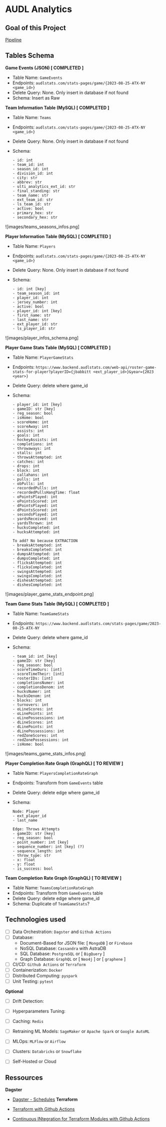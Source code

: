 # AUDL Analytics

## Goal of this Project

[Pipeline](https://docs.google.com/drawings/d/1IdWRcp2mRWDZX7EwqnIUUZ3jFeHZ4ynZm599IL8uahc/edit)

## Tables Schema

**Game Events (JSON) [ COMPLETED ]**

- Table Name: `GameEvents`
- Endpoints: `audlstats.com/stats-pages/game/{2023-08-25-ATX-NY <game_id>}`
- Delete Query: None. Only insert in database if not found
- Schema: Insert as Raw

**Team Information Table (MySQL) [ COMPLETED ]**

- Table Name: `Teams`
- Endpoints: `audlstats.com/stats-pages/game/{2023-08-25-ATX-NY <game_id>}`
- Delete Query: None. Only insert in database if not found
- Schema:

    ```
    - id: int
    - team_id: int
    - season_id: int
    - division_id: int
    - city: str
    - abbrev: str
    - ulti_analytics_ext_id: str
    - final_standing: str
    - team_name: str
    - ext_team_id: str
    - ls_team_id: str
    - active: bool
    - primary_hex: str
    - secondary_hex: str
    ```

![images/teams_seasons_infos.png]

**Player Information Table (MySQL) [ COMPLETED ]**

- Table Name: `Players`
- Endpoints: `audlstats.com/stats-pages/game/{2023-08-25-ATX-NY <game_id>}`
- Delete Query: None. Only insert in database if not found
- Schema:

    ```
    - id: int [key]
    - team_season_id: int
    - player_id: int
    - jersey_number: int
    - active: bool
    - player_id: int [key]
    - first_name: str
    - last_name: str
    - ext_player_id: str
    - ls_player_id: str
    ```

![images/player_infos_schema.png]


**Player Game Stats Table (MySQL) [ COMPLETED ]**

- Table Name: `PlayerGameStats`
- Endpoints: `https://www.backend.audlstats.com/web-api/roster-game-stats-for-player?playerID={jbabbitt <ext_player_id>}&year={2023 <year>}`
- Delete Query: delete where game_id
- Schema:

    ```
    - player_id: int [key]
    - gameID: str [key]
    - reg_season: bool
    - isHome: bool
    - scoreHome: int
    - scoreAway: int
    - assists: int
    - goals: int
    - hockeyAssists: int
    - completions: int
    - throwaways: int
    - stalls: int
    - throwsAttempted: int
    - catches: int
    - drops: int
    - block: int
    - callahans: int
    - pulls: int
    - obPulls: int
    - recordedPulls: int
    - recordedPullsHangTime: float
    - oPointsPlayed: int
    - oPointsScored: int
    - dPointsPlayed: int
    - dPointsScored: int
    - secondsPlayed: int
    - yardsReceived: int
    - yardsThrown: int
    - hucksCompleted: int
    - hucksAttempted: int

    To add? No because EXTRACTION
    - breaksAttempted: int
    - breaksCompleted: int
    - dumpsAttempted: int
    - dumpsCompleted: int
    - flicksAttempted: int
    - flicksCompleted: int
    - swingsAttempted: int
    - swingsCompleted: int
    - dishesAttempted: int
    - dishesCompleted: int
    ```

![images/player_game_stats_endpoint.png]

**Team Game Stats Table (MySQL) [ COMPLETED ]**

- Table Name: `TeamGameStats`
- Endpoints: `https://www.backend.audlstats.com/stats-pages/game/2023-08-25-ATX-NY`
- Delete Query: delete where game_id
- Schema:

    ```
    - team_id: int [key]
    - gameID: str [key]
    - reg_season: bool
    - scoreTimeOurs: [int]
    - scoreTimeTheir: [int]
    - rosterIDs: [int]
    - completionsNumer: int
    - completionsDenom: int
    - hucksNumer: int
    - hucksDenom: int
    - blocks: int
    - turnovers: int
    - oLineScores: int
    - oLinePoints: int
    - oLinePossessions: int
    - dLineScores: int
    - dLinePoints: int
    - dLinePossessions: int
    - redZoneScores: int
    - redZonePossessions: int
    - isHome: bool
    ```

![images/teams_game_stats_infos.png]

**Player Completion Rate Graph (GraphQL) [ TO REVIEW ]**


- Table Name: `PlayersCompletionRateGraph`
- Endpoints: Transform from `GameEvents` table
- Delete Query: delete edge where game_id
- Schema:

    ```
    Node: Player
    - ext_player_id
    - last_name

    Edge: Throws Attempts
    - gameID: str [key]
    - reg_season: bool
    - point_number: int [key]
    - sequence_number: int [key] (?)
    - sequence_length: int
    - throw_type: str
    - x: float
    - y: float
    - is_success: bool
    ```

**Team Completion Rate Graph (GraphQL) [ TO REVIEW ]**

- Table Name: `TeamsCompletionRateGraph`
- Endpoints: Transform from `GameEvents` table
- Delete Query: delete edge where game_id
- Schema: Duplicate of `TeamGameStats`?


## Technologies used

- [ ] Data Orchestration: `Dagster` and `Github Actions`
- [ ] Database: 
	* Document-Based for JSON file: [ `MongoDB` ] or `Firebase`
	* NoSQL Database: `Cassandra` with AstraDB
	* SQL Database: `PostgreSQL` or [ `BigQuery` ]
	* Graph Database: `GraphQL` or [ `Neo4j` ] or [ `graphene` ]
- [ ] CI/CD: `Github Actions` or `Terraform`
- [ ] Containerization: `Docker`
- [ ] Distributed Computing: `pyspark`
- [ ] Unit Testing: `pytest`

**Optional**

- [ ] Drift Detection: 
- [ ] Hyperparameters Tuning:
- [ ] Caching: `Redis`
- [ ] Retraining ML Models: `SageMaker` or `Apache Spark` or `Google AutoML`
- [ ] MLOps: `MLFlow` or `Airflow`
- [ ] Clusters: `Databricks` or `Snowflake`
- [ ] Self-Hosted or Cloud


## Ressources

**Dagster**

- [Dagster - Schedules](https://docs.dagster.io/concepts/partitions-schedules-sensors/schedules)
**Terraform**

- [Terraform with Github Actions](https://developer.hashicorp.com/terraform/tutorials/automation/github-actions)
- [Continuous INtegration for Terraform Modules with Github Actions](https://www.hashicorp.com/blog/continuous-integration-for-terraform-modules-with-github-actions)


